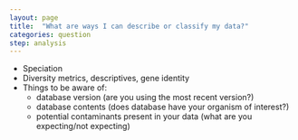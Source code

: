 ```yaml
---
layout: page
title:  "What are ways I can describe or classify my data?"
categories: question
step: analysis
---
```


- Speciation
- Diversity metrics, descriptives, gene identity 
- Things to be aware of: 
    - database version (are you using the most recent version?)
    - database contents (does database have your organism of interest?)
    - potential contaminants present in your data (what are you expecting/not expecting)

